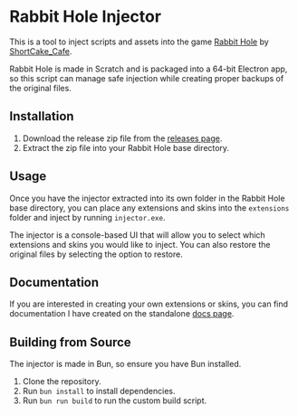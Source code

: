 # Rabbit Hole Injector

This is a tool to inject scripts and assets into the game [Rabbit Hole](https://store.steampowered.com/app/2831340/Rabbit_Hole/) by [ShortCake_Cafe](https://twitter.com/ShortCake_Cafe).

Rabbit Hole is made in Scratch and is packaged into a 64-bit Electron app, so this script can manage safe injection while creating proper backups of the original files.

## Installation

1. Download the release zip file from the [releases page](https://github.com/AshtonMemer/rabbit-hole-injector/releases).
2. Extract the zip file into your Rabbit Hole base directory.

## Usage

Once you have the injector extracted into its own folder in the Rabbit Hole base directory, you can place any extensions and skins into the `extensions` folder and inject by running `injector.exe`.

The injector is a console-based UI that will allow you to select which extensions and skins you would like to inject. You can also restore the original files by selecting the option to restore.

## Documentation

If you are interested in creating your own extensions or skins, you can find documentation I have created on the standalone [docs page](https://shortcake-cafe.github.io/Rabbit-Hole-Doc/ext/introduction).

## Building from Source

The injector is made in Bun, so ensure you have Bun installed.
1. Clone the repository.
2. Run `bun install` to install dependencies.
3. Run `bun run build` to run the custom build script.